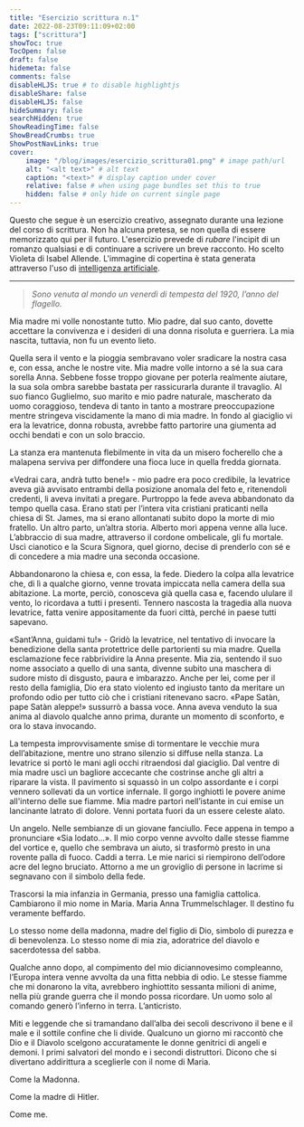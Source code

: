 ```yaml
---
title: "Esercizio scrittura n.1"
date: 2022-08-23T09:11:09+02:00
tags: ["scrittura"]
showToc: true
TocOpen: false
draft: false
hidemeta: false
comments: false
disableHLJS: true # to disable highlightjs
disableShare: false
disableHLJS: false
hideSummary: false
searchHidden: true
ShowReadingTime: false
ShowBreadCrumbs: true
ShowPostNavLinks: true
cover:
    image: "/blog/images/esercizio_scrittura01.png" # image path/url
    alt: "<alt text>" # alt text
    caption: "<text>" # display caption under cover
    relative: false # when using page bundles set this to true
    hidden: false # only hide on current single page
---
```

Questo che segue è un esercizio creativo, assegnato durante una lezione del corso di scrittura. Non ha alcuna pretesa, se non quella di essere memorizzato qui per il futuro. L'esercizio prevede di *rubare* l'incipit di un romanzo qualsiasi e di continuare a scrivere un breve racconto. Ho scelto Violeta di Isabel Allende. L'immagine di copertina è stata generata attraverso l'uso di [intelligenza artificiale](https://huggingface.co/spaces/dalle-mini/dalle-mini). 

---

> *Sono venuta al mondo un venerdì di tempesta del 1920, l’anno del flagello.*

Mia madre mi volle nonostante tutto. Mio padre, dal suo canto, dovette accettare la convivenza e i desideri di una donna risoluta e guerriera. La mia nascita, tuttavia, non fu un evento lieto. 

Quella sera il vento e la pioggia sembravano voler sradicare la nostra casa e, con essa, anche le nostre vite. Mia madre volle intorno a sé la sua cara sorella Anna. Sebbene fosse troppo giovane per poterla realmente aiutare, la sua sola ombra sarebbe bastata per rassicurarla durante il travaglio. Al suo fianco Guglielmo, suo marito e mio padre naturale, mascherato da uomo coraggioso, tendeva di tanto in tanto a mostrare preoccupazione mentre stringeva viscidamente la mano di mia madre. In fondo al giaciglio vi era la levatrice, donna robusta, avrebbe fatto partorire una giumenta ad occhi bendati e con un solo braccio.

La stanza era mantenuta flebilmente in vita da un misero focherello che a malapena serviva per diffondere una fioca luce in quella fredda giornata. 

«Vedrai cara, andrà tutto bene!» - mio padre era poco credibile, la levatrice aveva già avvisato entrambi della posizione anomala del feto e, ritenendoli credenti, li aveva invitati a pregare. Purtroppo la fede aveva abbandonato da tempo quella casa. Erano stati per l’intera vita cristiani praticanti nella chiesa di St. James, ma si erano allontanati subito dopo la morte di mio fratello. Un altro parto, un’altra storia. Alberto morì appena venne alla luce. L’abbraccio di sua madre, attraverso il cordone ombelicale, gli fu mortale. Uscì cianotico e la Scura Signora, quel giorno, decise di prenderlo con sé e di concedere a mia madre una seconda occasione.

Abbandonarono la chiesa e, con essa, la fede. Diedero la colpa alla levatrice che, di lì a qualche giorno, venne trovata impiccata nella camera della sua abitazione. La morte, perciò, conosceva già quella casa e, facendo ululare il vento, lo ricordava a tutti i presenti. Tennero nascosta la tragedia alla nuova levatrice, fatta venire appositamente da fuori città, perché in paese tutti sapevano. 

«Sant’Anna, guidami tu!» - Gridò la levatrice, nel tentativo di invocare la benedizione della santa protettrice delle partorienti su mia madre. Quella esclamazione fece rabbrividire la Anna presente. Mia zia, sentendo il suo nome associato a quello di una santa, divenne subito una maschera di sudore misto di disgusto, paura e imbarazzo. Anche per lei, come per il resto della famiglia, Dio era stato violento ed ingiusto tanto da meritare un profondo odio per tutto ciò che i cristiani ritenevano sacro. «Pape Satàn, pape Satàn aleppe!» sussurrò a bassa voce. Anna aveva venduto la sua anima al diavolo qualche anno prima, durante un momento di sconforto, e ora lo stava invocando. 

La tempesta improvvisamente smise di tormentare le vecchie mura dell’abitazione, mentre uno strano silenzio si diffuse nella stanza. La levatrice si portò le mani agli occhi ritraendosi dal giaciglio. Dal ventre di mia madre uscì un bagliore accecante che costrinse anche gli altri a riparare la vista. Il pavimento si squassò in un colpo assordante e i corpi vennero sollevati da un vortice infernale. Il gorgo inghiottì le povere anime all'interno delle sue fiamme. Mia madre partorì nell’istante in cui emise un lancinante latrato di dolore. Venni portata fuori da un essere celeste alato. 

Un angelo. Nelle sembianze di un giovane fanciullo. Fece appena in tempo a pronunciare «Sia lodato…». Il mio corpo venne avvolto dalle stesse fiamme del vortice e, quello che sembrava un aiuto, si trasformò presto in una rovente palla di fuoco. Caddi a terra. Le mie narici si riempirono dell’odore acre del legno bruciato. Attorno a me un groviglio di persone in lacrime si segnavano con il simbolo della fede.

Trascorsi la mia infanzia in Germania, presso una famiglia cattolica. Cambiarono il mio nome in Maria. Maria Anna Trummelschlager. Il destino fu veramente beffardo. 

Lo stesso nome della madonna, madre del figlio di Dio, simbolo di purezza e di benevolenza. Lo stesso nome di mia zia, adoratrice del diavolo e sacerdotessa del sabba.

Qualche anno dopo, al compimento del mio diciannovesimo compleanno, l’Europa intera venne avvolta da una fitta nebbia di odio. Le stesse fiamme che mi donarono la vita, avrebbero inghiottito sessanta milioni di anime, nella più grande guerra che il mondo possa ricordare. Un uomo solo al comando generò l’inferno in terra. L’anticristo.

Miti e leggende che si tramandano dall’alba dei secoli descrivono il bene e il male e il sottile confine che li divide. Qualcuno un giorno mi raccontò che Dio e il Diavolo scelgono accuratamente le donne genitrici di angeli e demoni. I primi salvatori del mondo e i secondi distruttori. Dicono che si divertano addirittura a sceglierle con il nome di Maria. 

Come la Madonna. 

Come la madre di Hitler.

Come me.

